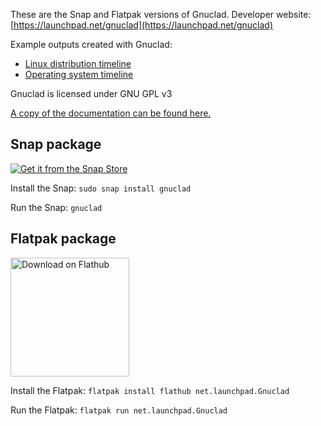 These are the Snap and Flatpak versions of Gnuclad. Developer website: [https://launchpad.net/gnuclad](https://launchpad.net/gnuclad)

Example outputs created with Gnuclad:
* [Linux distribution timeline](https://upload.wikimedia.org/wikipedia/commons/1/1b/Linux_Distribution_Timeline.svg)
* [Operating system timeline](https://eylenburg.github.io/pics/Eylenburg_Operating_System_Timeline_Family_Tree.svg)

Gnuclad is licensed under GNU GPL v3

[A copy of the documentation can be found here.](https://eylenburg.github.io/gnuclad/documentation/Index.html)


## Snap package

[![Get it from the Snap Store](https://snapcraft.io/static/images/badges/en/snap-store-black.svg)](https://snapcraft.io/gnuclad)

Install the Snap:
`sudo snap install gnuclad`

Run the Snap:
`gnuclad`

## Flatpak package

<p><a href='https://github.com/flathub/net.launchpad.Gnuclad'>
<img width='190' alt='Download on Flathub' src='https://flathub.org/assets/badges/flathub-badge-i-en.png'/>
</a></p>


Install the Flatpak:
`flatpak install flathub net.launchpad.Gnuclad`

Run the Flatpak:
`flatpak run net.launchpad.Gnuclad`

